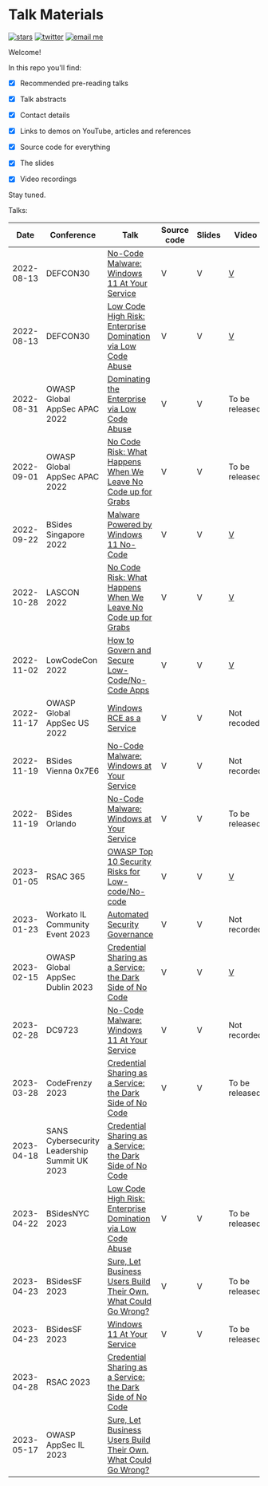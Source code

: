 # Talk Materials

[![stars](https://img.shields.io/github/stars/mbrg?icon=github&style=social)](https://github.com/mbrg)
[![twitter](https://img.shields.io/twitter/follow/mbrg0?icon=twitter&style=social&label=Follow)](https://twitter.com/intent/follow?screen_name=mbrg0)
[![email me](https://img.shields.io/badge/michael.bargury-owasp.org-red?logo=Gmail)](mailto:michael.bargury@owasp.org)

Welcome!

In this repo you'll find:

- [x] Recommended pre-reading talks

- [x] Talk abstracts

- [x] Contact details

- [x] Links to demos on YouTube, articles and references

- [x] Source code for everything

- [x] The slides

- [x] Video recordings

Stay tuned.

Talks:

| Date | Conference | Talk | Source code | Slides | Video |
| - | - | - | - | - | - |
| 2022-08-13 | DEFCON30 | [No-Code Malware: Windows 11 At Your Service](2022-08-13_DEFCON_30/No_Code_Malware) | V | V | [V](https://www.youtube.com/watch?v=e8PEIOa6W9M) |
| 2022-08-13 | DEFCON30 | [Low Code High Risk: Enterprise Domination via Low Code Abuse](2022-08-13_DEFCON_30/Low_Code_High_Risk) | V | V | [V](https://www.youtube.com/watch?v=D3A62Rzozq4) |
| 2022-08-31 | OWASP Global AppSec APAC 2022 | [Dominating the Enterprise via Low Code Abuse](2022-08-31_OWASP_Global_AppSec_APAC/Low_Code_Abuse) | V | V | To be released |
| 2022-09-01 | OWASP Global AppSec APAC 2022 | [No Code Risk: What Happens When We Leave No Code up for Grabs](2022-08-31_OWASP_Global_AppSec_APAC/Low_Code_Abuse) | V | V | To be released |
| 2022-09-22 | BSides Singapore 2022 | [Malware Powered by Windows 11 No-Code](2022-09-22_BSides_Singapore/Malware_Powered_by_Windows_11_No_Code) | V | V | [V](https://www.youtube.com/watch?v=Y3fKAgQlHvE) |
| 2022-10-28 | LASCON 2022 | [No Code Risk: What Happens When We Leave No Code up for Grabs](2022-10-28_OWASP_LASCON/No_Code_Risk_What_Happens_When_We_Leave_No_Code_Up_for_Grabs) | V | V | [V](https://www.youtube.com/watch?v=Skr4Yj3s8ms) |
| 2022-11-02 | LowCodeCon 2022 | [How to Govern and Secure Low-Code/No-Code Apps](2022-11-02_LowCodeCon/How_to_Govern_and_Secure_Low_Code_No_Code_Apps) | V | V | [V](https://www.youtube.com/watch?v=lgPzDD2TaCE) |
| 2022-11-17 | OWASP Global AppSec US 2022 | [Windows RCE as a Service](2022-11-17_OWASP_Global_AppSec_US/Windows_RCE_as_a_Service) | V | V | Not recoded |
| 2022-11-19 | BSides Vienna 0x7E6 | [No-Code Malware: Windows at Your Service](2022-11-19_BSides_Vienna_0x7E6/No_Code_Malware_Windows_at_Your_Service) | V | V | Not recorded |
| 2022-11-19 | BSides Orlando | [No-Code Malware: Windows at Your Service](2022-11-19_BSides_Orlando/No_Code_Malware_Windows_at_Your_Service) | V | V | To be released |
| 2023-01-05 | RSAC 365 | [OWASP Top 10 Security Risks for Low-code/No-code](2023-01-05_RSAC_365/OWASP_TOP_10_LOWCODE_NOCODE) | V | V | [V](https://www.rsaconference.com/library/webcast/130-owasp-top-10-security-risks) |
| 2023-01-23 | Workato IL Community Event 2023 | [Automated Security Governance](2023-01-23_Workato_IL_Community/Automated_Security_Governance) | V | V | Not recorded |
| 2023-02-15 | OWASP Global AppSec Dublin 2023 | [Credential Sharing as a Service: the Dark Side of No Code](2023-02-15_OWASP_Global_AppSec_Dublin/Credential_Sharing_as_a_Service) | V | V | [V](https://youtu.be/AD0R4qyrh3g) |
| 2023-02-28 | DC9723 | [No-Code Malware: Windows 11 At Your Service](2023-02-28_DC9723/No_Code_Malware_Windows_at_Your_Service) | V | V | Not recorded |
| 2023-03-28 | CodeFrenzy 2023 | [Credential Sharing as a Service: the Dark Side of No Code](2023-03-28_CodeFrenzy/Credential_Sharing_as_a_Service) | V | V | To be released |
| 2023-04-18 | SANS Cybersecurity Leadership Summit UK 2023 | [Credential Sharing as a Service: the Dark Side of No Code](https://www.sans.org/cyber-security-training-events/cybersecurity-leadership-uk-summit-2023/) | | | |
| 2023-04-22 | BSidesNYC 2023 | [Low Code High Risk: Enterprise Domination via Low Code Abuse](2023-04-22_BSidesNYC/Low_Code_High_Risk) | V | V | To be released |
| 2023-04-23 | BSidesSF 2023 | [Sure, Let Business Users Build Their Own. What Could Go Wrong?](2023-04-23_BSidesSF/Sure_Let_Business_Users_Build) | V | V | To be released |
| 2023-04-23 | BSidesSF 2023 | [Windows 11 At Your Service](2023-04-23_BSidesSF/No_Code_Malware) | V | V | To be released |
| 2023-04-28 | RSAC 2023 | [Credential Sharing as a Service: the Dark Side of No Code](https://www.rsaconference.com/usa/agenda/session/Credential%20Sharing%20as%20a%20Service%20The%20Dark%20Side%20of%20No%20Code) | | | |
| 2023-05-17 | OWASP AppSec IL 2023 | [Sure, Let Business Users Build Their Own. What Could Go Wrong?](https://owaspappsecil2023.sched.com/event/1LLBj/sure-let-business-users-build-their-own-what-could-go-wrong) | | | |
